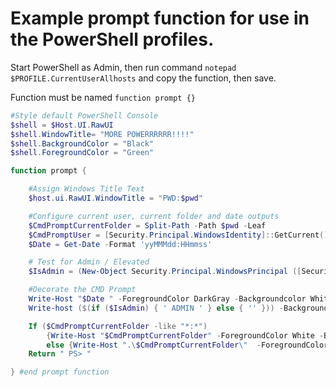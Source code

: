 # Example prompt function for use in the PowerShell profiles. 

Start PowerShell as Admin, then run command `notepad $PROFILE.CurrentUserAllhosts` and copy the function, then save. 

Function must be named `function prompt {}`

```powershell
#Style default PowerShell Console
$shell = $Host.UI.RawUI
$shell.WindowTitle= "MORE POWERRRRRR!!!!"
$shell.BackgroundColor = "Black"
$shell.ForegroundColor = "Green"

function prompt {

    #Assign Windows Title Text
    $host.ui.RawUI.WindowTitle = "PWD:$pwd"

    #Configure current user, current folder and date outputs
    $CmdPromptCurrentFolder = Split-Path -Path $pwd -Leaf
    $CmdPromptUser = [Security.Principal.WindowsIdentity]::GetCurrent();
    $Date = Get-Date -Format 'yyMMMdd:HHmmss'

    # Test for Admin / Elevated
    $IsAdmin = (New-Object Security.Principal.WindowsPrincipal ([Security.Principal.WindowsIdentity]::GetCurrent())).IsInRole([Security.Principal.WindowsBuiltinRole]::Administrator)

    #Decorate the CMD Prompt
    Write-Host "$Date " -ForegroundColor DarkGray -Backgroundcolor White -nonewline
    Write-host ($(if ($IsAdmin) { ' ADMIN ' } else { '' })) -BackgroundColor DarkRed -ForegroundColor White -NoNewline

    If ($CmdPromptCurrentFolder -like "*:*")
        {Write-Host "$CmdPromptCurrentFolder" -ForegroundColor White -BackgroundColor DarkGray -NoNewline}
        else {Write-Host ".\$CmdPromptCurrentFolder\"  -ForegroundColor White -BackgroundColor DarkGray -NoNewline}
	Return " PS> "

} #end prompt function

```

